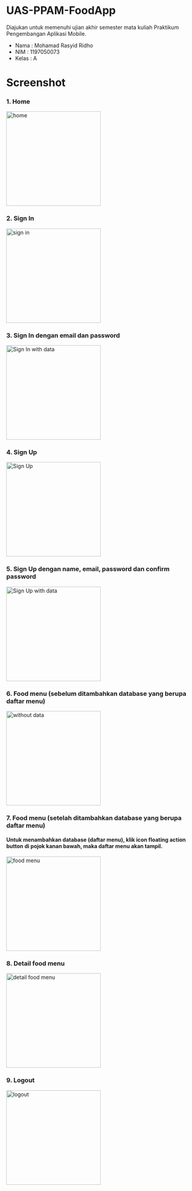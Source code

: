 # UAS-PPAM-FoodApp 

Diajukan untuk memenuhi ujian akhir semester mata kuliah Praktikum Pengembangan Aplikasi Mobile.
- Nama : Mohamad Rasyid Ridho <br>
- NIM : 1197050073<br>
- Kelas : A<br>



# Screenshot

<h3>1. Home </h3>
<img width="250" alt="home" src="https://user-images.githubusercontent.com/80053076/148385064-3cdf86cf-9e26-4bcd-8970-0bb27f429f44.png">

<h3>2. Sign In</h3>
<img width="250" alt="sign in" src="https://user-images.githubusercontent.com/80053076/148385193-9d468375-c3ff-4f5e-8ab1-7460a1b368bc.png">

<h3>3. Sign In dengan email dan password</h3>
<img width="250" alt="Sign In with data" src="https://user-images.githubusercontent.com/80053076/148385263-806318ff-0e6b-4857-99ef-d0320b11651f.png">

<h3>4. Sign Up</h3>
<img width="250" alt="Sign Up" src="https://user-images.githubusercontent.com/80053076/148385360-22d2f741-ccaf-4583-98ce-3dcb89f114f0.png">

<h3>5. Sign Up dengan name, email, password dan confirm password</h3>
<img width="250" alt="Sign Up with data" src="https://user-images.githubusercontent.com/80053076/148385403-296cab7b-267f-47a7-b360-95e7bd4f4ca5.png">

<h3>6. Food menu (sebelum ditambahkan database yang berupa daftar menu) </h3>
<img width="250" alt="without data" src="https://user-images.githubusercontent.com/80053076/148386529-a4aca515-19f1-4748-94d3-bc208efea091.png">

<h3>7. Food menu (setelah ditambahkan database yang berupa daftar menu) </h3>
<h4> Untuk menambahkan database (daftar menu), klik icon floating action button di pojok kanan bawah, maka daftar menu akan tampil.</h4>
<img width="250" alt="food menu" src="https://user-images.githubusercontent.com/80053076/148386111-c71ed0ee-0f9c-455f-9330-9b47920d0c90.png">

<h3>8. Detail food menu</h3>
<img width="250" alt="detail food menu" src="https://user-images.githubusercontent.com/80053076/148386153-ed79bad2-821c-47b3-9ecf-d2cb1ad3c662.png">

<h3>9. Logout</h3>
<img width="250" alt="logout" src="https://user-images.githubusercontent.com/80053076/148386193-1659359d-f176-4fb2-b35e-3dde58c85983.png">

